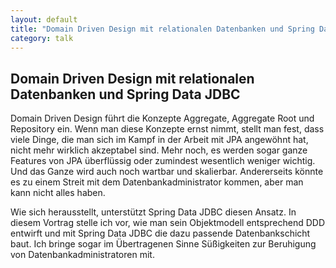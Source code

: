 ```yaml
---
layout: default
title: "Domain Driven Design mit relationalen Datenbanken und Spring Data JDBC"
category: talk
---
```



## Domain Driven Design mit relationalen Datenbanken und Spring Data JDBC ##

Domain Driven Design führt die Konzepte Aggregate, Aggregate Root und Repository ein. 
Wenn man diese Konzepte ernst nimmt, stellt man fest, dass viele Dinge, die man sich <strikethrough>im Kampf</strikethrough> in der Arbeit mit JPA angewöhnt hat, nicht mehr wirklich akzeptabel sind. 
Mehr noch, es werden sogar ganze Features von JPA überflüssig oder zumindest wesentlich weniger wichtig. 
Und das Ganze wird auch noch wartbar und skalierbar. 
Andererseits könnte es zu einem Streit mit dem Datenbankadministrator kommen, aber man kann nicht alles haben.

Wie sich herausstellt, unterstützt Spring Data JDBC diesen Ansatz. 
In diesem Vortrag stelle ich vor, wie man sein Objektmodell entsprechend DDD entwirft und mit Spring Data JDBC die dazu passende Datenbankschicht baut. 
Ich bringe sogar im Übertragenen Sinne Süßigkeiten zur Beruhigung von Datenbankadministratoren mit.


